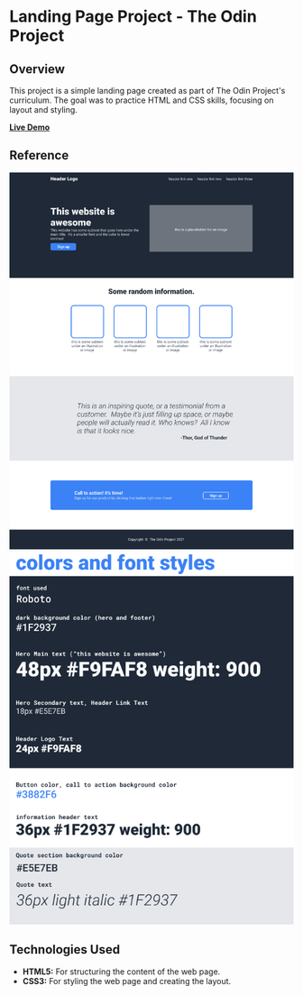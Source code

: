 # Landing Page Project - The Odin Project

## Overview

This project is a simple landing page created as part of The Odin Project's curriculum. The goal was to practice HTML and CSS skills, focusing on layout and styling.

[**Live Demo**](https://ssaturgo2.github.io/landing-page/)

## Reference
![reference1](/img/01.png)
![reference2](/img/02.png)

## Technologies Used

*   **HTML5:**  For structuring the content of the web page.
*   **CSS3:**  For styling the web page and creating the layout.